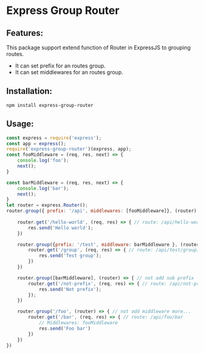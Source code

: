 # Express Group Router
## Features:
This package support extend function of Router in ExpressJS to grouping routes.
* It can set prefix for an routes group.
* It can set middlewares for an routes group.

## Installation:
```
npm install express-group-router
```

## Usage:
```js
const express = require('express');
const app = express();
require('express-group-router')(express, app);
const fooMiddleware = (req, res, next) => {
    console.log('foo');
    next();
}

const barMiddleware = (req, res, next) => {
    console.log('bar');
    next();
}
let router = express.Router();
router.group({ prefix: '/api', middlewares: [fooMiddleware]}, (router) => {
    
    router.get('/hello-world', (req, res) => { // route: /api/hello-world, middlewares: fooMiddleware
        res.send('Hello world');
    })

    router.group({prefix: '/test', middleware: barMiddleware }, (router) => {
        router.get('/group', (req, res) => { // route: /api/test/group; Middlewares: fooMiddleware, barMiddleware;
            res.send('Test group');
        })
    })

    router.group([barMiddleware], (router) => { // not add sub prefix
        router.get('/not-prefix', (req, res) => { // route: /api/not-prefix
            res.send('Not prefix');
        });
    })

    router.group('/foo', (router) => { // not add middleware more...
        router.get('/bar', (req, res) => { // route: /api/foo/bar
            // Middlewares: fooMiddleware
            res.send('Foo bar')
        })
    })
})
```



